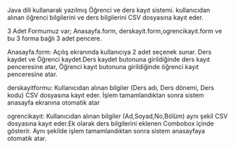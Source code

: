 Java dili kullanarak yazılmış Öğrenci ve ders kayıt sistemi. kullanıcıdan alınan öğrenci bilgilerini ve ders bilgilerini CSV dosyasına kayıt eder.

3 Adet Formumuz var; Anasayfa.form, derskayit.form,ogrencikayıt.form ve bu 3 forma bağlı 3 adet pencere.

Anasayfa.form: Açılış ekranında kullanıcıya 2 adet seçenek sunar. Ders kaydet ve Öğrenci kaydet.Ders kaydet butonuna girildiğinde ders kayıt penceresine atar, Öğrenci kayıt butonuna girildiğinde öğrenci kayıt penceresine atar.

derskayitformu: Kullanıcıdan alınan bilgiler (Ders adı, Ders dönemi, Ders kodu) CSV dosyasına kayıt eder. İşlem tamamlandıktan sonra sistem anasayfa ekranına otomatik atar

ogrencikayıt: Kullanıcıdan alınan bilgiler (Ad,Soyad,No,Bölüm) aynı şekil CSV dosyasına kayıt eder.Ek olarak ders bilgilerini eklenen Combobox içinde gösterir. Aynı şekilde işlem tamamlandıktan sonra sistem anasayfaya otomatik atar.

